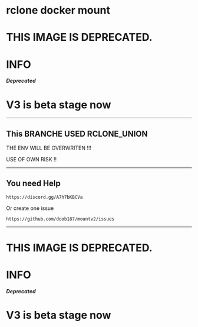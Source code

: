 # rclone docker mount 

# THIS IMAGE IS DEPRECATED.

# INFO

***Deprecated***

# V3 is beta stage now


---
## This BRANCHE USED RCLONE_UNION 

THE ENV WILL BE OVERWRITEN !!!

USE OF OWN RISK !!

---

## You need Help 

```
https://discord.gg/A7h7bKBCVa
```
Or create one issue 
```
https://github.com/doob187/mountv2/issues
```

----

# THIS IMAGE IS DEPRECATED.

# INFO

***Deprecated***

# V3 is beta stage now
